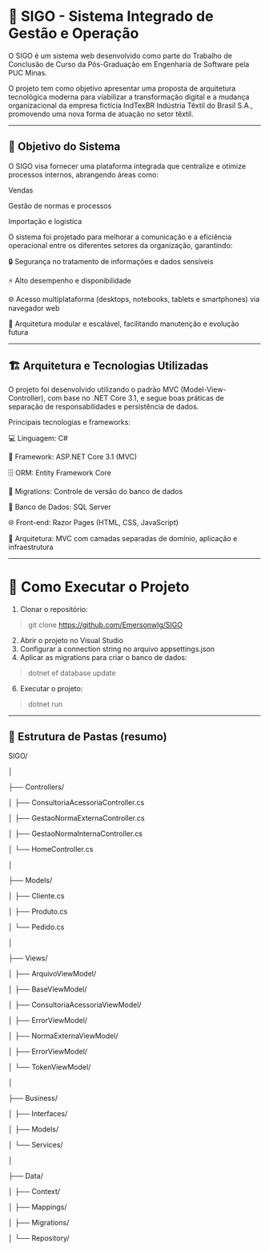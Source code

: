 # 🧭 SIGO - Sistema Integrado de Gestão e Operação

O SIGO é um sistema web desenvolvido como parte do Trabalho de Conclusão de Curso da Pós-Graduação em Engenharia de Software pela PUC Minas.

O projeto tem como objetivo apresentar uma proposta de arquitetura tecnológica moderna para viabilizar a transformação digital e a mudança organizacional da empresa fictícia IndTexBR Indústria Têxtil do Brasil S.A., promovendo uma nova forma de atuação no setor têxtil.

---

## 🎯 Objetivo do Sistema

O SIGO visa fornecer uma plataforma integrada que centralize e otimize processos internos, abrangendo áreas como:

Vendas

Gestão de normas e processos

Importação e logística

O sistema foi projetado para melhorar a comunicação e a eficiência operacional entre os diferentes setores da organização, garantindo:

🔒 Segurança no tratamento de informações e dados sensíveis

⚡ Alto desempenho e disponibilidade

🌐 Acesso multiplataforma (desktops, notebooks, tablets e smartphones) via navegador web

🧩 Arquitetura modular e escalável, facilitando manutenção e evolução futura

---

## 🏗️ Arquitetura e Tecnologias Utilizadas

O projeto foi desenvolvido utilizando o padrão MVC (Model-View-Controller), com base no .NET Core 3.1, e segue boas práticas de separação de responsabilidades e persistência de dados.

Principais tecnologias e frameworks:

💻 Linguagem: C#

🧱 Framework: ASP.NET Core 3.1 (MVC)

🗄️ ORM: Entity Framework Core

🧬 Migrations: Controle de versão do banco de dados

🧰 Banco de Dados: SQL Server

🌐 Front-end: Razor Pages (HTML, CSS, JavaScript)

🚀 Arquitetura: MVC com camadas separadas de domínio, aplicação e infraestrutura

---

# 🚀 Como Executar o Projeto

1. Clonar o repositório:
  > git clone https://github.com/Emersonwlg/SIGO

2. Abrir o projeto no Visual Studio
3. Configurar a connection string no arquivo appsettings.json
4. Aplicar as migrations para criar o banco de dados:
  > dotnet ef database update

6. Executar o projeto:
  > dotnet run

---

## 🧩 Estrutura de Pastas (resumo)
SIGO/

│

├── Controllers/

│   ├── ConsultoriaAcessoriaController.cs

│   ├── GestaoNormaExternaController.cs

│   ├── GestaoNormaInternaController.cs

│   └── HomeController.cs

│

├── Models/

│   ├── Cliente.cs

│   ├── Produto.cs

│   └── Pedido.cs

│

├── Views/

│   ├── ArquivoViewModel/

│   ├── BaseViewModel/

│   ├── ConsultoriaAcessoriaViewModel/

│   ├── ErrorViewModel/

│   ├── NormaExternaViewModel/

│   ├── ErrorViewModel/

│   └── TokenViewModel/

│

├── Business/

│   ├── Interfaces/

│   ├── Models/

│   └── Services/

│

├── Data/

│   ├── Context/

│   ├── Mappings/

│   ├── Migrations/

│   └── Repository/



